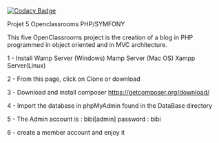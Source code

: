 
[![Codacy Badge](https://api.codacy.com/project/badge/Grade/9d6bf6d2c30e4886817aac3e8a353cd2)](https://app.codacy.com/manual/fra9106/P5blogPhp?utm_source=github.com&utm_medium=referral&utm_content=fra9106/P5blogPhp&utm_campaign=Badge_Grade_Settings)

Projet 5 Openclassrooms PHP/SYMFONY

This five OpenClassrooms project is the creation of a blog in PHP programmed in object oriented and in MVC architecture.

1 - Install Wamp Server (Windows)
            Mamp Server (Mac OS)
            Xampp Server(Linux)

2 - From this page, click on Clone or download

3 - Download and install composer https://getcomposer.org/download/

4 - Import the database in phpMyAdmin found in the DataBase directory

5 - The Admin account is : bibi[admin] password : bibi
    
6 - create a member account and enjoy it
